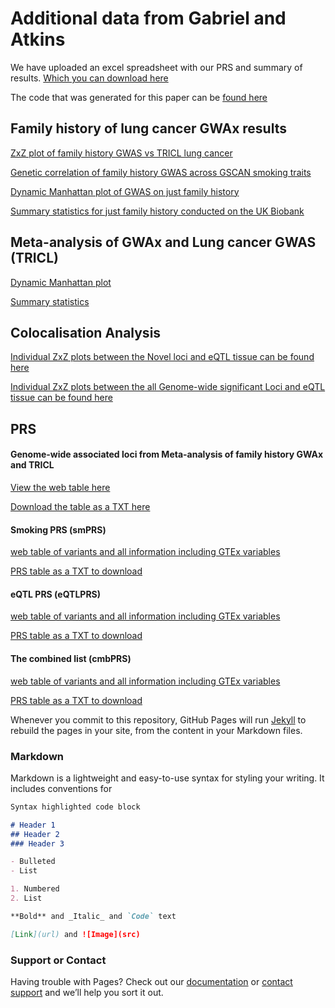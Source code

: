 # Additional data from Gabriel and Atkins

We have uploaded an excel spreadsheet with our PRS and summary of results. [Which you can download here ](/GWAx_lung_cancer/LC_GWAx.xlsx)

The code that was generated for this paper can be [found here ](https://github.com/IARC-genetics/GWAx_lung_cancer)



## Family history of lung cancer GWAx results

[ZxZ plot of family history GWAS vs TRICL lung cancer ](/GWAx_lung_cancer/fh/zxz_fh_tricl.png)

[Genetic correlation of family history GWAS across GSCAN smoking traits ](/GWAx_lung_cancer/fh/RG_smoke_final.png)

[Dynamic Manhattan plot of GWAS on just family history ](url)

[Summary statistics for just family history conducted on the UK Biobank ](url)



## Meta-analysis of GWAx and Lung cancer GWAS (TRICL)

[Dynamic Manhattan plot ](url)

[Summary statistics ](url)


## Colocalisation Analysis

[Individual ZxZ plots between the Novel loci and eQTL tissue can be found here ](url)

[Individual ZxZ plots between the all Genome-wide significant Loci and eQTL tissue can be found here ](url)


## PRS

#### Genome-wide associated loci from Meta-analysis of family history GWAx and TRICL 

[View the web table here ](/GWAx_lung_cancer/gwPRS/)

[Download the table as a TXT here ](/GWAx_lung_cancer/smPRS/)

#### Smoking PRS (smPRS)

[web table of variants and all information including GTEx variables ](/GWAx_lung_cancer/smPRS/)

[PRS table as a TXT to download ](/GWAx_lung_cancer/smPRS/)

#### eQTL PRS (eQTLPRS)

[web table of variants and all information including GTEx variables ](/GWAx_lung_cancer/smPRS/)

[PRS table as a TXT to download ](/GWAx_lung_cancer/smPRS/)

#### The combined list (cmbPRS)

[web table of variants and all information including GTEx variables ](/GWAx_lung_cancer/smPRS/)

[PRS table as a TXT to download ](/GWAx_lung_cancer/smPRS/)





Whenever you commit to this repository, GitHub Pages will run [Jekyll](https://jekyllrb.com/) to rebuild the pages in your site, from the content in your Markdown files.

### Markdown

Markdown is a lightweight and easy-to-use syntax for styling your writing. It includes conventions for

```markdown
Syntax highlighted code block

# Header 1
## Header 2
### Header 3

- Bulleted
- List

1. Numbered
2. List

**Bold** and _Italic_ and `Code` text

[Link](url) and ![Image](src)
```



### Support or Contact

Having trouble with Pages? Check out our [documentation](https://docs.github.com/categories/github-pages-basics/) or [contact support](https://support.github.com/contact) and we’ll help you sort it out.
